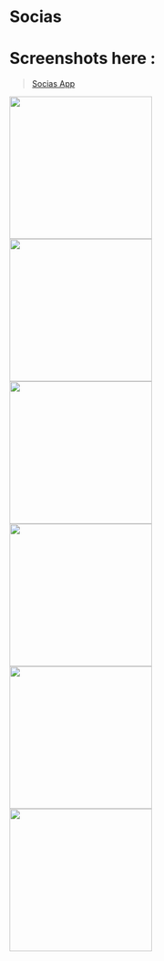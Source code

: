 # Socias

# Screenshots here :

<blockquote class="imgur-embed-pub" lang="en" data-id="a/wbAnW"><a href="http://imgur.com/a/p9Mj5">Socias App</a></blockquote><script async src="//s.imgur.com/min/embed.js" charset="utf-8"></script>


<a href="http://i.imgur.com/xOh01kW.jpg"><img src="http://i.imgur.com/xOh01kW.jpg" align="left" width="250"></a>
<a href="http://i.imgur.com/RLbjlot.jpg"><img src="http://i.imgur.com/RLbjlot.jpg" align="left" width="250"></a>
<a href="http://i.imgur.com/97Fv8HR.jpg"><img src="http://i.imgur.com/97Fv8HR.jpg" align="left" width="250"></a>
<a href="http://i.imgur.com/kBjVitQ.jpg"><img src="http://i.imgur.com/kBjVitQ.jpg" align="left" width="250"></a>
<a href="http://i.imgur.com/YaVDzFC.jpg"><img src="http://i.imgur.com/YaVDzFC.jpg" align="left" width="250"></a>
<a href="http://i.imgur.com/YFaHOFo.jpg"><img src="http://i.imgur.com/YFaHOFo.jpg" align="left" width="250"></a>

